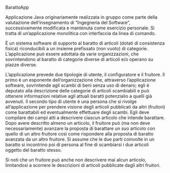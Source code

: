 BarattoApp 

 

Applicazione Java originariamente realizzata in gruppo come parte della valutazione dell’insegnamento di “Ingegneria del Software”, 
successivamente modificata e mantenuta come esercizio personale. Si tratta di un’applicazione monolitica con interfaccia da linea di comando.  

 

È un sistema software di supporto al baratto di articoli (dotati di consistenza fisica) riconducibili a un insieme prefissato (non vuoto) di categorie. 
L’applicazione può essere adottata da varie organizzazioni, che sovrintendono al baratto di categorie diverse di articoli e/o operano su piazze diverse. 

L’applicazione prevede due tipologie di utente, il configuratore e il fruitore. Il primo è un esponente dell’organizzazione che, attraverso l’applicazione software, 
sovrintende agli scambi di beni senza uso di denaro; egli è deputato alla descrizione delle categorie di articoli scambiabili e può ottenere informazioni relative agli attuali baratti potenzialio a quelli già avvenuti.
Il secondo tipo di utente è una persona che si rivolge all’applicazione per prendere visione degli articoli pubblicati da altri (fruitori) come barattabili ed eventualmente effettuare degli scambi. 
Egli deve compilare dei campi atti a descrivere ciascun articolo che intende barattare. 
Dopo avere descritto almeno un articolo, il fruitore può (ma non deve necessariamente) avanzare la proposta di barattare un suo articolo con quello di un altro fruitore
così come rispondere alla proposta di baratto avanzata da un altro fruitore. Si assume che le due parti coinvolte in un baratto si incontrino poi di persona
al fine di scambiarsi i due articoli oggetto del baratto stesso. 

Si noti che un fruitore può anche non descrivere mai alcun articolo, limitandosi a scorrere le descrizioni di articoli pubblicate dagli altri fruitori. 

